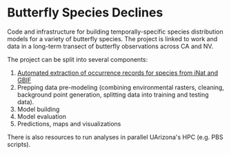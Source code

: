 # Butterfly Species Declines

Code and infrastructure for building temporally-specific species distribution 
models for a variety of butterfly species. The project is linked to work and 
data in a long-term transect of butterfly observations across CA and NV.  

The project can be split into several components:  
1. [Automated extraction of occurrence records for species from iNat and GBIF](./R/pulling_organizing_data)  
2. Prepping data pre-modeling (combining environmental rasters, cleaning, 
background point generation, splitting data into training and testing data).  
3. Model building  
4. Model evaluation  
5. Predictions, maps and visualizations  

There is also resources to run analyses in parallel UArizona's HPC (e.g. PBS 
scripts). 
